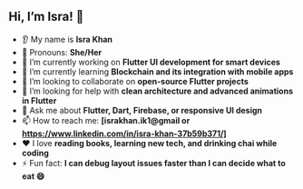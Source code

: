 
## Hi, I’m Isra! 👋

* 👂 My name is **Isra Khan**
* 👩 Pronouns: **She/Her**
* 🔭 I’m currently working on **Flutter UI development for smart devices**
* 🌱 I’m currently learning **Blockchain and its integration with mobile apps**
* 🤝 I’m looking to collaborate on **open-source Flutter projects**
* 🤔 I’m looking for help with **clean architecture and advanced animations in Flutter**
* 💬 Ask me about **Flutter, Dart, Firebase, or responsive UI design**
* 📫 How to reach me: **[israkhan.ik1@gmail or https://www.linkedin.com/in/isra-khan-37b59b371/]**
* ❤️ I love **reading books, learning new tech, and drinking chai while coding**
* ⚡ Fun fact: **I can debug layout issues faster than I can decide what to eat 😄**


